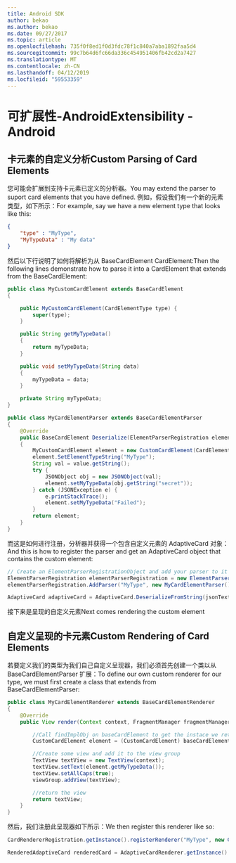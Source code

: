 ```yaml
---
title: Android SDK
author: bekao
ms.author: bekao
ms.date: 09/27/2017
ms.topic: article
ms.openlocfilehash: 735f0f8ed1f0d3fdc78f1c840a7aba1892faa5d4
ms.sourcegitcommit: 99c7b64d6fc66da336c454951406fb42cd2a7427
ms.translationtype: MT
ms.contentlocale: zh-CN
ms.lasthandoff: 04/12/2019
ms.locfileid: "59553359"
---
```

# <a name="extensibility---android"></a><span data-ttu-id="53d46-102">可扩展性-Android</span><span class="sxs-lookup"><span data-stu-id="53d46-102">Extensibility - Android</span></span>

## <a name="custom-parsing-of-card-elements"></a><span data-ttu-id="53d46-103">卡元素的自定义分析</span><span class="sxs-lookup"><span data-stu-id="53d46-103">Custom Parsing of Card Elements</span></span>

<span data-ttu-id="53d46-104">您可能会扩展到支持卡元素已定义的分析器。</span><span class="sxs-lookup"><span data-stu-id="53d46-104">You may extend the parser to suport card elements that you have defined.</span></span> <span data-ttu-id="53d46-105">例如，假设我们有一个新的元素类型，如下所示：</span><span class="sxs-lookup"><span data-stu-id="53d46-105">For example, say we have a new element type that looks like this:</span></span>
```json
{
    "type" : "MyType",
    "MyTypeData" : "My data"
}
```

<span data-ttu-id="53d46-106">然后以下行说明了如何将解析为从 BaseCardElement CardElement:</span><span class="sxs-lookup"><span data-stu-id="53d46-106">Then the following lines demonstrate how to parse it into a CardElement that extends from the BaseCardElement:</span></span>
```java
public class MyCustomCardElement extends BaseCardElement
{

    public MyCustomCardElement(CardElementType type) {
        super(type);
    }

    public String getMyTypeData()
    {
        return myTypeData;
    }

    public void setMyTypeData(String data)
    {
        myTypeData = data;
    }

    private String myTypeData;
}

public class MyCardElementParser extends BaseCardElementParser
{
    @Override
    public BaseCardElement Deserialize(ElementParserRegistration elementParserRegistration, ActionParserRegistration actionParserRegistration, JsonValue value)
    {
        MyCustomCardElement element = new CustomCardElement(CardElementType.Custom);
        element.SetElementTypeString("MyType");
        String val = value.getString();
        try {
            JSONObject obj = new JSONObject(val);
            element.setMyTypeData(obj.getString("secret"));
        } catch (JSONException e) {
            e.printStackTrace();
            element.setMyTypeData("Failed");
        }
        return element;
    }
}
```

<span data-ttu-id="53d46-107">而这是如何进行注册，分析器并获得一个包含自定义元素的 AdaptiveCard 对象：</span><span class="sxs-lookup"><span data-stu-id="53d46-107">And this is how to register the parser and get an AdaptiveCard object that contains the custom element:</span></span>
```java
// Create an ElementParserRegistrationObject and add your parser to it
ElementParserRegistration elementParserRegistration = new ElementParserRegistration();
elementParserRegistration.AddParser("MyType", new MyCardElementParser());

AdaptiveCard adaptiveCard = AdaptiveCard.DeserializeFromString(jsonText, elementParserRegistration);
```

<span data-ttu-id="53d46-108">接下来是呈现的自定义元素</span><span class="sxs-lookup"><span data-stu-id="53d46-108">Next comes rendering the custom element</span></span>

## <a name="custom-rendering-of-card-elements"></a><span data-ttu-id="53d46-109">自定义呈现的卡元素</span><span class="sxs-lookup"><span data-stu-id="53d46-109">Custom Rendering of Card Elements</span></span>

<span data-ttu-id="53d46-110">若要定义我们的类型为我们自己自定义呈现器，我们必须首先创建一个类以从 BaseCardElementParser 扩展：</span><span class="sxs-lookup"><span data-stu-id="53d46-110">To define our own custom renderer for our type, we must first create a class that extends from BaseCardElementParser:</span></span>
```java
public class MyCardElementRenderer extends BaseCardElementRenderer
{
    @Override
    public View render(Context context, FragmentManager fragmentManager, ViewGroup viewGroup, BaseCardElement baseCardElement, Vector<IInputHandler> inputActionHandlerList, ICardActionHandler cardActionHandler, HostConfig hostConfig, ContainerStyle containerStyle) {

        //Call findImplObj on baseCardElement to get the instace we returned at parse. We can then cast that object to our type
        CustomCardElement element = (CustomCardElement) baseCardElement.findImplObj();

        //Create some view and add it to the view group
        TextView textView = new TextView(context);
        textView.setText(element.getMyTypeData());
        textView.setAllCaps(true);
        viewGroup.addView(textView);

        //return the view
        return textView;
    }
}
```

<span data-ttu-id="53d46-111">然后，我们注册此呈现器如下所示：</span><span class="sxs-lookup"><span data-stu-id="53d46-111">We then register this renderer like so:</span></span>
```java
CardRendererRegistration.getInstance().registerRenderer("MyType", new CustomBlahRenderer());

RenderedAdaptiveCard renderedCard = AdaptiveCardRenderer.getInstance().render(context, getSupportFragmentManager(), adaptiveCard, cardActionHandler, new HostConfig());
```

